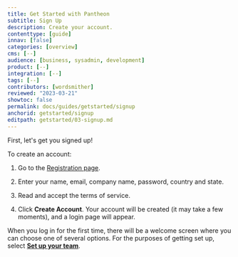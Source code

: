 ```yaml
---
title: Get Started with Pantheon
subtitle: Sign Up
description: Create your account.
contenttype: [guide]
innav: [false]
categories: [overview]
cms: [--]
audience: [business, sysadmin, development]
product: [--]
integration: [--]
tags: [--]
contributors: [wordsmither]
reviewed: "2023-03-21"
showtoc: false
permalink: docs/guides/getstarted/signup
anchorid: getstarted/signup
editpath: getstarted/03-signup.md
---
```


First, let's get you signed up!

To create an account:

1. Go to the [Registration page](https://pantheon.io/register?docs).

1. Enter your name, email, company name, password, country and state.

1. Read and accept the terms of service.

1. Click **Create Account**.  Your account will be created (it may take a few moments), and a login page will appear.

When you log in for the first time, there will be a welcome screen where you can choose one of several options.  For the purposes of getting set up, select [**Set up your team**](/guides/account-mgmt/workspace-sites-teams/teams).


